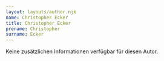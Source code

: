 ```yaml
---
layout: layouts/author.njk
name: Christopher Ecker
title: Christopher Ecker
prename: Christopher
surname: Ecker
---
```

Keine zusätzlichen Informationen verfügbar für diesen Autor.
